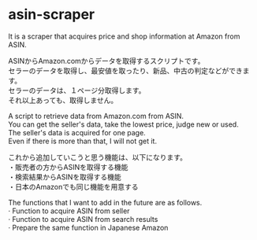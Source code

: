 # asin-scraper
It is a scraper that acquires price and shop information at Amazon from ASIN.

ASINからAmazon.comからデータを取得するスクリプトです。<br/>
セラーのデータを取得し、最安値を取ったり、新品、中古の判定などができます。<br/>
セラーのデータは、１ページ分取得します。<br/>
それ以上あっても、取得しません。<br/>

A script to retrieve data from Amazon.com from ASIN.<br/>
You can get the seller's data, take the lowest price, judge new or used.<br/>
The seller's data is acquired for one page.<br/>
Even if there is more than that, I will not get it.

これから追加していこうと思う機能は、以下になります。<br/>
・販売者の方からASINを取得する機能<br/>
・検索結果からASINを取得する機能<br/>
・日本のAmazonでも同じ機能を用意する

The functions that I want to add in the future are as follows.<br/>
· Function to acquire ASIN from seller<br/>
· Function to acquire ASIN from search results<br/>
· Prepare the same function in Japanese Amazon
